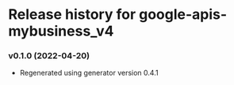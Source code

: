 # Release history for google-apis-mybusiness_v4

### v0.1.0 (2022-04-20)

* Regenerated using generator version 0.4.1


